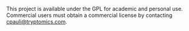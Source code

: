 This project is available under the GPL for academic and personal use. Commercial users must obtain a commercial license by contacting cpauli@tryptomics.com.
